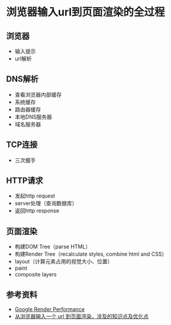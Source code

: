 # 浏览器输入url到页面渲染的全过程

## 浏览器
* 输入提示
* url解析

## DNS解析
* 查看浏览器内部缓存
* 系统缓存
* 路由器缓存
* 本地DNS服务器
* 域名服务器

## TCP连接
* 三次握手

## HTTP请求
* 发起http request
* server处理（查询数据库）
* 返回http response

## 页面渲染
* 构建DOM Tree（parse HTML）
* 构建Render Tree（recalculate styles, combine html and CSS）
* layout（计算元素占用的视觉大小、位置）
* paint
* composite layers


## 参考资料

* [Google Render Performance](https://developers.google.com/web/fundamentals/performance/rendering/)
* [从浏览器输入一个 url 到页面渲染，涉及的知识点及优化点](https://github.com/sunyongjian/blog/issues/34)